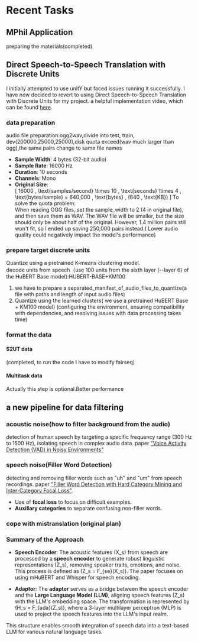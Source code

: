 # Recent Tasks
## MPhil Application
preparing the materials(completed)

## Direct Speech-to-Speech Translation with Discrete Units

I initially attempted to use unitY but faced issues running it successfully. 
I have now decided to revert to using Direct Speech-to-Speech Translation with Discrete Units for my project. 
a helpful implementation video, which can be found [here](https://www.youtube.com/watch?v=HIAt9kawqsQ&list=PLvELbYeZ7GEFsYxurUXIXpmksCUz6-Z5M&index=6).<br>
### data preparation
audio file preparation:ogg2wav,divide into test, train, dev(200000,25000,25000),disk quota exceed(wav much larger than ogg),the same pairs change to same file names<br>
- **Sample Width**: 4 bytes (32-bit audio)
- **Sample Rate**: 16000 Hz
- **Duration**: 10 seconds
- **Channels**: Mono
- **Original Size**:  
  \[
  16000 \, \text{samples/second} \times 10 \, \text{seconds} \times 4 \, \text{bytes/sample} = 640,000 \, \text{bytes} \, (640 \, \text{KB})
  \]
To solve the quota problem: <br>
When reading OGG files, set the sample_width to 2 (4 in original file), and then save them as WAV. The WAV file will be smaller, but the size should only be about half of the original. However, 1.4 million pairs still won't fit, so I ended up saving 250,000 pairs instead.( Lower audio quality could negatively impact the model's performance)
###  prepare target discrete units
Quantize using a pretrained  K-means clustering model. <br>
decode units from speech（use 100 units from the sixth layer (--layer 6) of the HuBERT Base model):HUBERT-BASE+KM100
1. we have to prepare a separated_manifest_of_audio_files_to_quantize(a file with paths and length of input audio files)
2. Quantize using the learned clusters( we use a pretrained HuBERT Base + KM100 model) (configuring the environment, ensuring compatibility with dependencies, and resolving issues with data processing takes time)
### format the data
#### S2UT data
(completed, to run the code I have to modify fairseq)
#### Multitask data
Actually this step is optional.Better performance

   


## a new pipeline for data filtering
### acoustic noise(how to filter background from the audio)
detection of human speech by targeting a specific frequency range (300 Hz to 1500 Hz), isolating speech in complex audio data. paper ["Voice Activity Detection (VAD) in Noisy Environments"](https://arxiv.org/html/2312.05815v1)
### speech noise(Filler Word Detection)
 detecting and removing filler words such as "uh" and "um" from speech recordings. paper ["Filler Word Detection with Hard Category Mining and Inter-Category Focal Loss"](https://arxiv.org/pdf/2304.05922).
- Use of **focal loss** to focus on difficult examples.
- **Auxiliary categories** to separate confusing non-filler words.
### cope with mistranslation (original plan)
### Summary of the Approach

- **Speech Encoder**: The acoustic features \(X_s\) from speech are processed by a **speech encoder** to generate robust linguistic representations \(Z_s\), removing speaker traits, emotions, and noise. This process is defined as \(Z_s = F_{se}(X_s)\). The paper focuses on using mHuBERT and Whisper for speech encoding.

- **Adaptor**: The **adaptor** serves as a bridge between the speech encoder and the **Large Language Model (LLM)**, aligning speech features \(Z_s\) with the LLM's embedding space. The transformation is represented by \(H_s = F_{ada}(Z_s)\), where a 3-layer multilayer perceptron (MLP) is used to project the speech features into the LLM's input realm.

This structure enables smooth integration of speech data into a text-based LLM for various natural language tasks.





